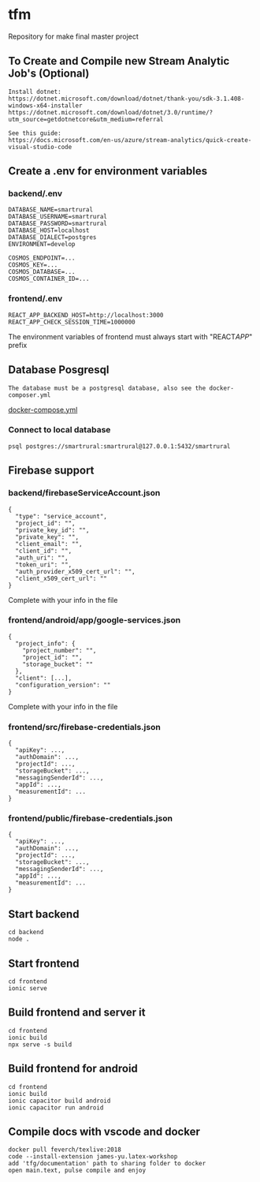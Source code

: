 # tfm

Repository for make final master project

## To Create and Compile new Stream Analytic Job's (Optional)

```
Install dotnet:
https://dotnet.microsoft.com/download/dotnet/thank-you/sdk-3.1.408-windows-x64-installer
https://dotnet.microsoft.com/download/dotnet/3.0/runtime/?utm_source=getdotnetcore&utm_medium=referral

See this guide:
https://docs.microsoft.com/en-us/azure/stream-analytics/quick-create-visual-studio-code
```

## Create a .env for environment variables

### backend/.env

```
DATABASE_NAME=smartrural
DATABASE_USERNAME=smartrural
DATABASE_PASSWORD=smartrural
DATABASE_HOST=localhost
DATABASE_DIALECT=postgres
ENVIRONMENT=develop

COSMOS_ENDPOINT=...
COSMOS_KEY=...
COSMOS_DATABASE=...
COSMOS_CONTAINER_ID=...
```

### frontend/.env

```
REACT_APP_BACKEND_HOST=http://localhost:3000
REACT_APP_CHECK_SESSION_TIME=1000000
```

The environment variables of frontend must always start with "REACT*APP*" prefix

## Database Posgresql

```
The database must be a postgresql database, also see the docker-composer.yml
```

[docker-compose.yml](https://github.com/guilogar/tfg/blob/main/docker-compose.yml)

### Connect to local database

```
psql postgres://smartrural:smartrural@127.0.0.1:5432/smartrural
```

## Firebase support

### backend/firebaseServiceAccount.json

```
{
  "type": "service_account",
  "project_id": "",
  "private_key_id": "",
  "private_key": "",
  "client_email": "",
  "client_id": "",
  "auth_uri": "",
  "token_uri": "",
  "auth_provider_x509_cert_url": "",
  "client_x509_cert_url": ""
}
```

Complete with your info in the file

### frontend/android/app/google-services.json

```
{
  "project_info": {
    "project_number": "",
    "project_id": "",
    "storage_bucket": ""
  },
  "client": [...],
  "configuration_version": ""
}
```

Complete with your info in the file

### frontend/src/firebase-credentials.json

```
{
  "apiKey": ...,
  "authDomain": ...,
  "projectId": ...,
  "storageBucket": ...,
  "messagingSenderId": ...,
  "appId": ...,
  "measurementId": ...
}
```

### frontend/public/firebase-credentials.json

```
{
  "apiKey": ...,
  "authDomain": ...,
  "projectId": ...,
  "storageBucket": ...,
  "messagingSenderId": ...,
  "appId": ...,
  "measurementId": ...
}
```

## Start backend

```
cd backend
node .
```

## Start frontend

```
cd frontend
ionic serve
```

## Build frontend and server it

```
cd frontend
ionic build
npx serve -s build
```

## Build frontend for android

```
cd frontend
ionic build
ionic capacitor build android
ionic capacitor run android
```

## Compile docs with vscode and docker

```
docker pull feverch/texlive:2018
code --install-extension james-yu.latex-workshop
add 'tfg/documentation' path to sharing folder to docker
open main.text, pulse compile and enjoy
```
